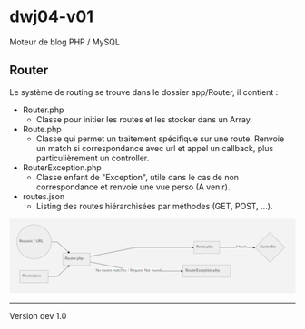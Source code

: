 # dwj04-v01
Moteur de blog PHP / MySQL

## Router

Le système de routing se trouve dans le dossier app/Router, il contient :

* Router.php
    * Classe pour initier les routes et les stocker dans un Array.
* Route.php
    * Classe qui permet un traitement spécifique sur une route. Renvoie un match si correspondance avec url et appel un callback, plus particulièrement un controller.
* RouterException.php
    * Classe enfant de "Exception", utile dans le cas de non correspondance et renvoie une vue perso (A venir).
* routes.json
    * Listing des routes hiérarchisées par méthodes (GET, POST, ...).

![Router](https://github.com/Manipovore/dwj04-v01/blob/master/public/images/markdown/Router.png)

-------------
Version dev 1.0
